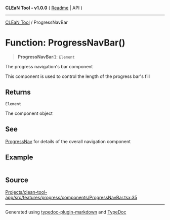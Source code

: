 **CLEaN Tool - v1.0.0** ( [Readme](../README.md) \| API )

***

[CLEaN Tool](../exports.md) / ProgressNavBar

# Function: ProgressNavBar()

> **ProgressNavBar**(): `Element`

The progress navigation's bar component

This component is used to control the length of the progress bar's fill

## Returns

`Element`

The component object

## See

[ProgressNav](ProgressNav.md) for details of the overall navigation component

## Example

```ts

```

## Source

[Projects/clean-tool-app/src/features/progress/components/ProgressNavBar.tsx:35](https://github.com/yuckyh/clean-tool-app/)

***

Generated using [typedoc-plugin-markdown](https://www.npmjs.com/package/typedoc-plugin-markdown) and [TypeDoc](https://typedoc.org/)
